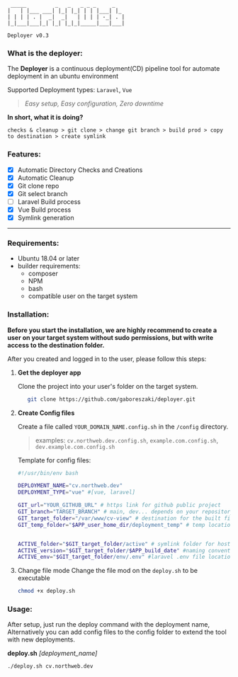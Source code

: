 ```text
 _____         _   _   _ _ _     _   
|   | |___ ___| |_| |_| | | |___| |_
| | | | . |  _|  _|   | | | | -_| . |
|_|___|___|_| |_| |_|_|_____|___|___|

Deployer v0.3
```                                  

### What is the deployer:

The __Deployer__ is a continuous deployment(CD) pipeline tool for automate deployment in an ubuntu environment

Supported Deployment types: `Laravel`, `Vue`

> _Easy setup, Easy configuration, Zero downtime_

__In short, what it is doing?__

`checks & cleanup > git clone > change git branch > build prod > copy to destination > create symlink`


### Features:

- [x] Automatic Directory Checks and Creations
- [x] Automatic Cleanup
- [x] Git clone repo
- [x] Git select branch
- [ ] Laravel Build process
- [x] Vue Build process
- [x] Symlink generation
___
### Requirements:
- Ubuntu 18.04 or later
- builder requirements: 
  - composer
  - NPM
  - bash
  - compatible user on the target system

### Installation:

__Before you start the installation, we are highly recommend to create a user on your target system without sudo permissions, but with write access to the destination folder.__

After you created and logged in to the user, please follow this steps: 

1. __Get the deployer app__

   Clone the project into your user's folder on the target system. 
    ```bash
       git clone https://github.com/gaboreszaki/deployer.git
    ```
2. __Create Config files__

    Create a file called `YOUR_DOMAIN_NAME.config.sh` in the `/config` directory.
    >examples: `cv.northweb.dev.config.sh`, `example.com.config.sh`, `dev.example.com.config.sh`
 
    Template for config files: 
    ```bash
    #!/usr/bin/env bash

    DEPLOYMENT_NAME="cv.northweb.dev" 
    DEPLOYMENT_TYPE="vue" #[vue, laravel]

    GIT_url="YOUR_GITHUB_URL" # https link for github public project
    GIT_branch="TARGET_BRANCH" # main, dev... depends on your repository
    GIT_target_folder="/var/www/cv-view" # destination for the built files
    GIT_temp_folder="$APP_user_home_dir/deployment_temp" # temp location for create build


    ACTIVE_folder="$GIT_target_folder/active" # symlink folder for host like Apache or Nginx 
    ACTIVE_version="$GIT_target_folder/$APP_build_date" #naming convention for the folders
    ACTIVE_env="$GIT_target_folder/env/.env" #laravel .env file location, for symlink
    
   ```

3. Change file mode
   Change the file mod on the `deploy.sh` to be executable
   ```bash
   chmod +x deploy.sh
   ```

### Usage:
After setup, just run the deploy command with the deployment name,
Alternatively you can add config files to the config folder to extend the tool with new deployments.


__deploy.sh__ _[deployment_name]_ 
```bash
./deploy.sh cv.northweb.dev
```